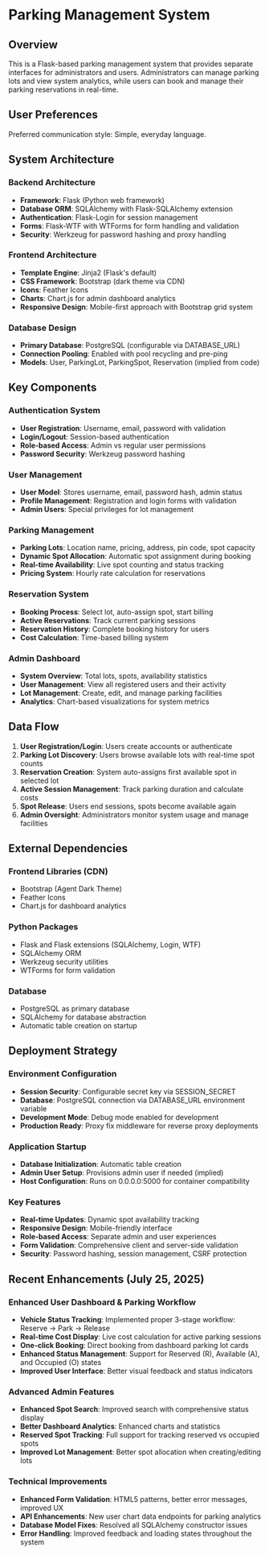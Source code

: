# Parking Management System

## Overview

This is a Flask-based parking management system that provides separate interfaces for administrators and users. Administrators can manage parking lots and view system analytics, while users can book and manage their parking reservations in real-time.

## User Preferences

Preferred communication style: Simple, everyday language.

## System Architecture

### Backend Architecture
- **Framework**: Flask (Python web framework)
- **Database ORM**: SQLAlchemy with Flask-SQLAlchemy extension
- **Authentication**: Flask-Login for session management
- **Forms**: Flask-WTF with WTForms for form handling and validation
- **Security**: Werkzeug for password hashing and proxy handling

### Frontend Architecture
- **Template Engine**: Jinja2 (Flask's default)
- **CSS Framework**: Bootstrap (dark theme via CDN)
- **Icons**: Feather Icons
- **Charts**: Chart.js for admin dashboard analytics
- **Responsive Design**: Mobile-first approach with Bootstrap grid system

### Database Design
- **Primary Database**: PostgreSQL (configurable via DATABASE_URL)
- **Connection Pooling**: Enabled with pool recycling and pre-ping
- **Models**: User, ParkingLot, ParkingSpot, Reservation (implied from code)

## Key Components

### Authentication System
- **User Registration**: Username, email, password with validation
- **Login/Logout**: Session-based authentication
- **Role-based Access**: Admin vs regular user permissions
- **Password Security**: Werkzeug password hashing

### User Management
- **User Model**: Stores username, email, password hash, admin status
- **Profile Management**: Registration and login forms with validation
- **Admin Users**: Special privileges for lot management

### Parking Management
- **Parking Lots**: Location name, pricing, address, pin code, spot capacity
- **Dynamic Spot Allocation**: Automatic spot assignment during booking
- **Real-time Availability**: Live spot counting and status tracking
- **Pricing System**: Hourly rate calculation for reservations

### Reservation System
- **Booking Process**: Select lot, auto-assign spot, start billing
- **Active Reservations**: Track current parking sessions
- **Reservation History**: Complete booking history for users
- **Cost Calculation**: Time-based billing system

### Admin Dashboard
- **System Overview**: Total lots, spots, availability statistics
- **User Management**: View all registered users and their activity
- **Lot Management**: Create, edit, and manage parking facilities
- **Analytics**: Chart-based visualizations for system metrics

## Data Flow

1. **User Registration/Login**: Users create accounts or authenticate
2. **Parking Lot Discovery**: Users browse available lots with real-time spot counts
3. **Reservation Creation**: System auto-assigns first available spot in selected lot
4. **Active Session Management**: Track parking duration and calculate costs
5. **Spot Release**: Users end sessions, spots become available again
6. **Admin Oversight**: Administrators monitor system usage and manage facilities

## External Dependencies

### Frontend Libraries (CDN)
- Bootstrap (Agent Dark Theme)
- Feather Icons
- Chart.js for dashboard analytics

### Python Packages
- Flask and Flask extensions (SQLAlchemy, Login, WTF)
- SQLAlchemy ORM
- Werkzeug security utilities
- WTForms for form validation

### Database
- PostgreSQL as primary database
- SQLAlchemy for database abstraction
- Automatic table creation on startup

## Deployment Strategy

### Environment Configuration
- **Session Security**: Configurable secret key via SESSION_SECRET
- **Database**: PostgreSQL connection via DATABASE_URL environment variable
- **Development Mode**: Debug mode enabled for development
- **Production Ready**: Proxy fix middleware for reverse proxy deployments

### Application Startup
- **Database Initialization**: Automatic table creation
- **Admin User Setup**: Provisions admin user if needed (implied)
- **Host Configuration**: Runs on 0.0.0.0:5000 for container compatibility

### Key Features
- **Real-time Updates**: Dynamic spot availability tracking
- **Responsive Design**: Mobile-friendly interface
- **Role-based Access**: Separate admin and user experiences
- **Form Validation**: Comprehensive client and server-side validation
- **Security**: Password hashing, session management, CSRF protection

## Recent Enhancements (July 25, 2025)

### Enhanced User Dashboard & Parking Workflow
- **Vehicle Status Tracking**: Implemented proper 3-stage workflow: Reserve → Park → Release
- **Real-time Cost Display**: Live cost calculation for active parking sessions
- **One-click Booking**: Direct booking from dashboard parking lot cards
- **Enhanced Status Management**: Support for Reserved (R), Available (A), and Occupied (O) states
- **Improved User Interface**: Better visual feedback and status indicators

### Advanced Admin Features
- **Enhanced Spot Search**: Improved search with comprehensive status display
- **Better Dashboard Analytics**: Enhanced charts and statistics
- **Reserved Spot Tracking**: Full support for tracking reserved vs occupied spots
- **Improved Lot Management**: Better spot allocation when creating/editing lots

### Technical Improvements
- **Enhanced Form Validation**: HTML5 patterns, better error messages, improved UX
- **API Enhancements**: New user chart data endpoints for parking analytics
- **Database Model Fixes**: Resolved all SQLAlchemy constructor issues
- **Error Handling**: Improved feedback and loading states throughout the system